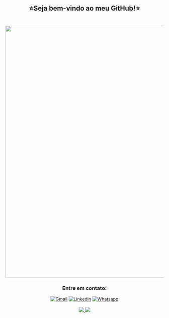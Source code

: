 <h2 align="center">⭐Seja bem-vindo ao meu GitHub!⭐</h2>

<br>

<div align="center">
  <img width="800px" src="https://github.com/natali-schers/natali-schers.github.io/blob/main/assets/images/natali-schers.gif">
</div>
 
<h3 align="center">Entre em contato:</h3>
<div align="center">
  <a href="mailto:natalischers@gmail.com"><img src="https://img.shields.io/badge/Gmail-D14836?style=for-the-badge&logoColor=white" alt="Gmail"></a>
  <a href="https://www.linkedin.com/in/natali-schers/"><img src="https://img.shields.io/badge/-LinkedIn-%230077B5?style=for-the-badge&logoColor=white" alt="Linkedin"></a> 
  <a href="https://wa.me/5511910477782"><img src="https://img.shields.io/badge/WhatsApp-25D366?style=for-the-badge&logoColor=white" alt="Whatsapp"></a></a>
</div>
  
<br>

<div align="center">
  <a href="https://github.com/natali-schers/github-readme-stats">
    <img src="https://github-readme-stats.vercel.app/api?username=natali-schers&show_icons=true&theme=dracula&hide_title=true" />
  </a>
  <a href="https://github.com/natali-schers/github-readme-stats">
    <img src="https://github-readme-stats.vercel.app/api/top-langs/?username=natali-schers&theme=dracula&layout=compact" />
  </a>
</div>
